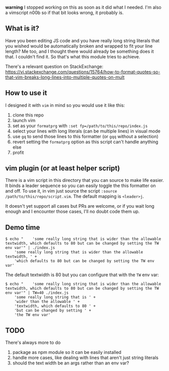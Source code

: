 **warning** I stopped working on this as soon as it did what I needed. I'm also
a vimscript n00b so if that bit looks wrong, it probably is.

## What is it?
Have you been editing JS code and you have really long string literals that you
wished would be automatically broken and wrapped to fit your line length? Me
too, and I thought there would already be something does it that. I couldn't
find it. So that's what this module tries to achieve.

There's a relevant question on StackExchange:
https://vi.stackexchange.com/questions/15764/how-to-format-quotes-so-that-vim-breaks-long-lines-into-multiple-quotes-on-mult

## How to use it
I designed it with `vim` in mind so you would use it like this:

  1. clone this repo
  1. launch vim
  1. set as your `formatprg` with `:set fp=/path/to/this/repo/index.js`
  1. select your lines with long literals (can be multiple lines) in visual mode
  1. use `gq` to send those lines to this formatter (or `gqq` without a
     selection)
  1. revert setting the `formatprg` option as this script can't handle anything else
  1. profit

## vim plugin (or at least helper script)
There is a vim script in this directory that you can source to make life
easier. It binds a leader sequence so you can easily toggle the this formatter
on and off. To use it, in vim just source the script `:source
/path/to/this/repo/script.vim`. The default mapping is `<leader>j`.

It doesn't yet support all cases but PRs are welcome, or if you wait long enough
and I encounter those cases, I'll no doubt code them up.

## Demo time
```console
$ echo "    'some really long string that is wider than the allowable textwidth, which defaults to 80 but can be changed by setting the TW env var'" | ./index.js
    'some really long string that is wider than the allowable textwidth, ' +
    'which defaults to 80 but can be changed by setting the TW env var'
```

The default textwidth is 80 but you can configure that with the `TW` env var:
```console
$ echo "    'some really long string that is wider than the allowable textwidth, which defaults to 80 but can be changed by setting the TW env var'" | TW=40 ./index.js
    'some really long string that is ' +
    'wider than the allowable ' +
    'textwidth, which defaults to 80 ' +
    'but can be changed by setting ' +
    'the TW env var'
```

## TODO
There's always more to do

  1. package as npm module so it can be easily installed
  1. handle more cases, like dealing with lines that aren't just string literals
  1. should the text width be an args rather than an env var?
